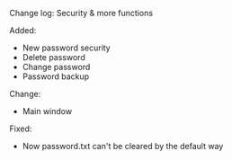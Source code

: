 Change log:
Security & more functions

Added:

- New password security
- Delete password
- Change password
- Password backup

Change:

- Main window

Fixed:

- Now password.txt can't be cleared by the default way